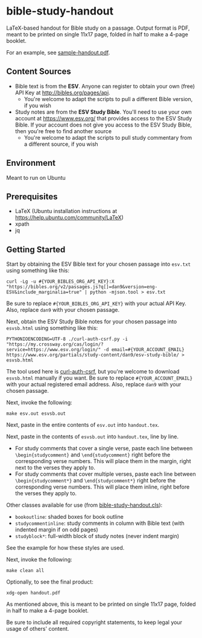 # bible-study-handout
LaTeX-based handout for Bible study on a passage. Output format is PDF, meant to be printed on single 11x17 page, folded in half to make a 4-page booklet.

For an example, see [sample-handout.pdf](sample-handout.pdf).

## Content Sources
* Bible text is from the **ESV**.  Anyone can register to obtain your own (free) API Key at http://bibles.org/pages/api.
    * You're welcome to adapt the scripts to pull a different Bible version, if you wish
* Study notes are from the **ESV Study Bible**.  You'll need to use your own account at https://www.esv.org/ that provides access to the ESV Study Bible.  If your account does not give you access to the ESV Study Bible, then you're free to find another source
    * You're welcome to adapt the scripts to pull study commentary from a different source, if you wish

## Environment
Meant to run on Ubuntu

## Prerequisites
* LaTeX (Ubuntu installation instructions at https://help.ubuntu.com/community/LaTeX)
* xpath
* jq

## Getting Started
Start by obtaining the ESV Bible text for your chosen passage into `esv.txt` using something like this:
```
curl -Lg -u #{YOUR_BIBLES_ORG_API_KEY}:X "https://bibles.org/v2/passages.js?q[]=dan9&version=eng-ESV&include_marginalia=true" | python -mjson.tool > esv.txt
```
Be sure to replace `#{YOUR_BIBLES_ORG_API_KEY}` with your actual API Key.  Also, replace `dan9` with your chosen passage.

Next, obtain the ESV Study Bible notes for your chosen passage into `esvsb.html` using something like this:
```
PYTHONIOENCODING=UTF-8 ./curl-auth-csrf.py -i "https://my.crossway.org/cas/login/?service=https://www.esv.org/login/" -d email=#{YOUR_ACCOUNT_EMAIL} https://www.esv.org/partials/study-content/dan9/esv-study-bible/ > esvsb.html
```
The tool used here is [curl-auth-csrf](https://github.com/JElchison/curl-auth-csrf), but you're welcome to download `esvsb.html` manually if you want.  Be sure to replace `#{YOUR_ACCOUNT_EMAIL}` with your actual registered email address.  Also, replace `dan9` with your chosen passage.

Next, invoke the following:
```
make esv.out esvsb.out
```

Next, paste in the entire contents of `esv.out` into `handout.tex`.

Next, paste in the contents of `esvsb.out` into `handout.tex`, line by line.
* For study comments that cover a single verse, paste each line between `\begin{studycomment}` and `\end{studycomment}` right before the corresponding verse numbers.  This will place them in the margin, right next to the verses they apply to.
* For study comments that cover multiple verses, paste each line between `\begin{studycomment*}` and `\end{studycomment*}` right before the corresponding verse numbers.  This will place them inline, right before the verses they apply to.

Other classes available for use (from [bible-study-handout.cls](bible-study-handout.cls)):
* `bookoutline`: shaded boxes for book outline
* `studycommentinline`: study comments in column with Bible text (with indented margin if on odd pages)
* `studyblock*`: full-width block of study notes (never indent margin)
   
See the example for how these styles are used.

Next, invoke the following:
```
make clean all
```

Optionally, to see the final product:
```
xdg-open handout.pdf
```
As mentioned above, this is meant to be printed on single 11x17 page, folded in half to make a 4-page booklet.

Be sure to include all required copyright statements, to keep legal your usage of others' content.
